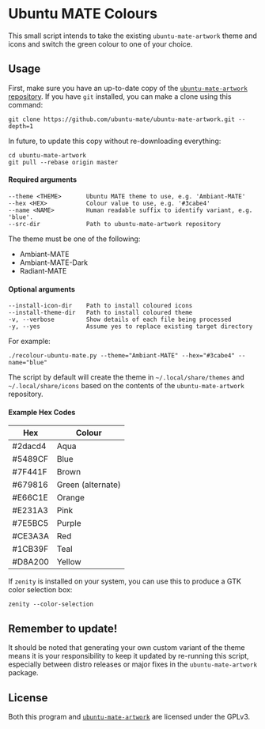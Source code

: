 # Ubuntu MATE Colours

This small script intends to take the existing `ubuntu-mate-artwork`
theme and icons and switch the green colour to one of your choice.


## Usage

First, make sure you have an up-to-date copy of the [`ubuntu-mate-artwork` repository](https://github.com/ubuntu-mate/ubuntu-mate-artwork).
If you have `git` installed, you can make a clone using this command:

    git clone https://github.com/ubuntu-mate/ubuntu-mate-artwork.git --depth=1

In future, to update this copy without re-downloading everything:

    cd ubuntu-mate-artwork
    git pull --rebase origin master


#### Required arguments

```
--theme <THEME>       Ubuntu MATE theme to use, e.g. 'Ambiant-MATE'
--hex <HEX>           Colour value to use, e.g. '#3cabe4'
--name <NAME>         Human readable suffix to identify variant, e.g. 'blue'.
--src-dir             Path to ubuntu-mate-artwork repository
```

The theme must be one of the following:

- Ambiant-MATE
- Ambiant-MATE-Dark
- Radiant-MATE


#### Optional arguments

```
--install-icon-dir    Path to install coloured icons
--install-theme-dir   Path to install coloured theme
-v, --verbose         Show details of each file being processed
-y, --yes             Assume yes to replace existing target directory
```

For example:

    ./recolour-ubuntu-mate.py --theme="Ambiant-MATE" --hex="#3cabe4" --name="blue"

The script by default will create the theme in `~/.local/share/themes` and
`~/.local/share/icons` based on the contents of the `ubuntu-mate-artwork` repository.


#### Example Hex Codes

| Hex       | Colour          |
| --------- | --------------- |
| #2dacd4   | Aqua
| #5489CF   | Blue
| #7F441F   | Brown
| #679816   | Green (alternate)
| #E66C1E   | Orange
| #E231A3   | Pink
| #7E5BC5   | Purple
| #CE3A3A   | Red
| #1CB39F   | Teal
| #D8A200   | Yellow


If `zenity` is installed on your system, you can use this to produce a GTK color
selection box:

    zenity --color-selection


## Remember to update!

It should be noted that generating your own custom variant of the theme means it
is your responsibility to keep it updated by re-running this script, especially
between distro releases or major fixes in the `ubuntu-mate-artwork` package.


## License

Both this program and [`ubuntu-mate-artwork`](https://github.com/ubuntu-mate/ubuntu-mate-artwork)
are licensed under the GPLv3.
